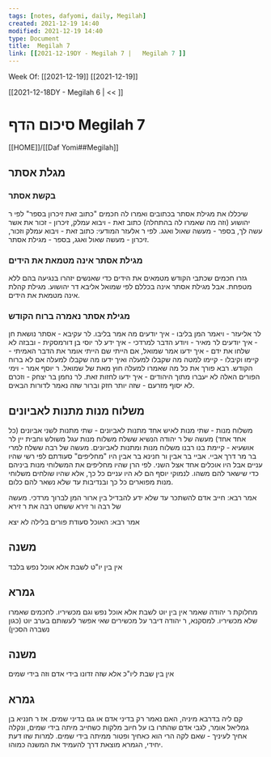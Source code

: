```yaml
---
tags: [notes, dafyomi, daily, Megilah] 
created: 2021-12-19 14:40
modified: 2021-12-19 14:40
type: Document
title:  Megilah 7
link: [[2021-12-19DY - Megilah 7 |   Megilah 7 ]]
---
```

Week Of: [[2021-12-19]]
[[2021-12-19]]

[[2021-12-18DY - Megilah 6 | << ]] 

# סיכום הדף  Megilah 7

[[HOME]]/[[Daf Yomi##Megilah]]

## מגלת אסתר
### בקשת אסתר
שיכללו את מגילת אסתר בכתובים ואמרו לה חכמים "כתוב זאת זיכרון בספר" לפי ר יהושוע (וזה מה שאמרו לה בהתחלה) כתוב זאת - ויבוא עמלק, זיכרון - זכור את אשר עשה לך, בספר - מעשה שאול ואגג.  לפי ר אלעזר המודעי: כתוב זאת - ויבוא עמלק וזכור, זיכרון - מעשה שאול ואגג, בספר - מגילת אסתר.

### מגילת אסתר אינה מטמאת את הידים
גזרו חכמים שכתבי הקודש מטמאים את הידים כדי שאנשים יזהרו בנגיעה בהם ללא מטפחת. אבל מגילת אסתר אינה בכללם לפי שמואל אליבא דר יהושוע.
מגילת קהלת אינה מטמאת את הידים.

### מגילת אסתר נאמרה ברוח הקודש
לר אליעזר - ויאמר המן בליבו - איך יודעים מה אמר בליבו.
לר עקיבא - אסתר נושאת חן - איך יודעים
לר מאיר - ויודע הדבר למרדכי - איך ידע
לר יוסי בן דורמסקית - ובבזה לא שלחו את ידם - איך ידעו
אמר שמואל, אם הייתי שם הייתי אומר את הדבר האמיתי - קיימו וקיבלו - קיימו למטה מה שקבלו למעלה ואיך ידעו מה שקבלו למעלה אם לא ברוח הקודש.
רבא פורך את כל מה שאמרו למעלה חוץ מאת של שמואל.
ר יוסף אמר - וימי הפורים האלה לא יעברו מתוך היהודים - איך ידעו לחזות זאת.
לר נחמן בר יצחק - וזכרם לא יסוף מזרעם - שזה יותר חזק וברור שזה נאמר לדורות הבאים. 

## משלוח מנות מתנות לאביונים 
משלוח מנות - שתי מנות לאיש אחד
מתנות לאביונים - שתי מתנות לשני אביונים (כל אחד אחד)
מעשה של ר יהודה הנשיא ששלח משלוח מנות עגל משולש וחבית יין לר אושעיא - קיימת בנו רבנו משלוח מנות ומתנות לאביונים.
מעשה של רבה ששלח למרי בר מר דרך אביי.
אביי בר אבין ור חנינא בר אבין היו "מחליפים" סעודתם לפי רשי שהיו עניים אבל היו אוכלים אחד אצל השני. לפי הרן שהיו מחליפים את המשלוחי מנות ביניהם כדי שישאר להם משהו. לנמוקי יוסף הם לא היו עניים כל כך, אלא שהיו שולחים משלוחי מנות מפוארים כל כך ובנדיבות עד שלא נשאר להם כלום.

אמר רבא: חייב אדם להשתכר עד שלא ידע להבדיל בין ארור המן לברוך מרדכי. 
מעשה של רבה ור זירא ששחט רבה את ר זירא

אמר רבא: האוכל סעודת פורים בלילה לא יצא

## משנה
אין בין יו"ט לשבת אלא אוכל נפש בלבד
## גמרא
מחלוקת ר יהודה שאמר אין בין יוט לשבת אלא אוכל נפש וגם מכשיריו. לחכמים שאמרו שלא מכשיריו.
למסקנא, ר יהודה דיבר על מכשירים שאי אפשר לעשותם בערב יוט (כגון נשברה הסכין) 
## משנה 
אין בין שבת ליו"כ אלא שזה זדונו בידי אדם וזה בידי שמים
## גמרא
קם ליה בדרבא מיניה, האם נאמר רק בדיני אדם או גם בדיני שמים. 
אז ר חנניא בן גמליאל אומר, לגבי אדם שהתרו בו על חיוב מלקות כשחייב מיתה בידי שמים, ונקלה אחיך לעיניך - שאם לקה הרי הוא כאחיך ופטור ממיתה בידי שמים.
למרות שזו דעת יחידי, הגמרא מוצאת דרך להעמיד את המשנה כמוהו. 


